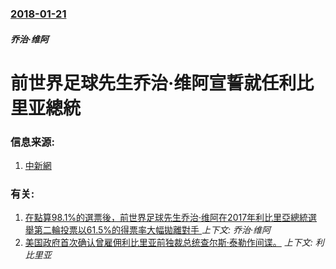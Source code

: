 ### [2018-01-21](/zh/news/2018/01/21/index.md)

##### 乔治·维阿
# 前世界足球先生乔治·维阿宣誓就任利比里亚總統 




### 信息来源:

1. [中新網](http://www.chinanews.com/gj/2018/01-23/8430675.shtml)

### 有关:

1. [在點算98.1%的選票後，前世界足球先生乔治·维阿在2017年利比里亞總統選舉第二輪投票以61.5%的得票率大幅拋離對手 ](/zh/news/2017/12/28/在點算981-的選票後-前世界足球先生乔治-维阿在2017年利比里亞總統選舉第二輪投票以615-的得票率大幅拋離對手.md) _上下文: 乔治·维阿_
2. [ 美国政府首次确认曾雇佣利比里亚前独裁总统查尔斯·泰勒作间谍。](/zh/news/2012/01/17/美国政府首次确认曾雇佣利比里亚前独裁总统查尔斯-泰勒作间谍.md) _上下文: 利比里亚_
